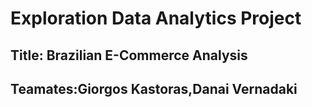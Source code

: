 # Exploration Data Analytics Project
## Title: Brazilian E-Commerce Analysis
## Teamates:Giorgos Kastoras,Danai Vernadaki
